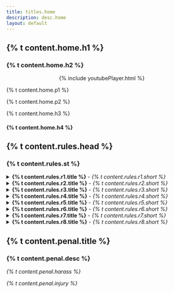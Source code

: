 ```yaml
---
title: titles.home 
description: desc.home
layout: default
---
```


## {% t content.home.h1 %} 

### {% t content.home.h2 %}


<p align="center">
{% include youtubePlayer.html %}
</p>

{% t content.home.p1 %}

{% t content.home.p2 %}

{% t content.home.h3 %}
#### {% t content.home.h4 %}

## {% t content.rules.head %}

### {% t content.rules.st %}

<details>
  <summary><strong>{% t content.rules.r1.title %}</strong> - <em>{% t content.rules.r1.short %}</em></summary>
    
  <p> 
    {% t content.rules.r1.long1 %}

    {% t content.rules.r1.long2 %}

    {% t content.rules.r1.long3 %}
    
    {% t content.rules.r1.long4 %} 
  </p>
</details>

<details>
  <summary><strong>{% t content.rules.r2.title %}</strong> - <em>{% t content.rules.r2.short %}</em></summary>
  <p>
    {% t content.rules.r2.long1 %}
    {% t content.rules.r2.long2 %}
    {% t content.rules.r2.fin %}
  </p>
</details>

<details>
  <summary><strong>{% t content.rules.r3.title %}</strong> - <em>{% t content.rules.r3.short %}</em></summary>
    
  <p> 
    {% t content.rules.r3.long1 %}

    {% t content.rules.r3.long2 %}

    {% t content.rules.r3.long3 %}
    
    {% t content.rules.r3.long4 %}

    {% t content.rules.r3.long5 %} 

    {% t content.rules.r3.long6 %} 
  </p>
</details>

<details>
  <summary><strong>{% t content.rules.r4.title %}</strong> - <em>{% t content.rules.r4.short %}</em></summary>
    
  <p> 
    {% t content.rules.r4.long1 %}

    {% t content.rules.r4.long2 %}

    {% t content.rules.r4.long3 %}
  </p>
</details>

<details>
  <summary><strong>{% t content.rules.r5.title %}</strong> - <em>{% t content.rules.r5.short %}</em></summary>
    
  <p> 
    {% t content.rules.r5.long1 %}

    {% t content.rules.r5.long2 %}

    {% t content.rules.r5.long3 %}
    
    {% t content.rules.r5.long4 %}

    {% t content.rules.r5.long5 %} 

    {% t content.rules.r5.long7 %} 

    {% t content.rules.r5.long8 %} 
  </p>
</details>

<details>
  <summary><strong>{% t content.rules.r6.title %}</strong> - <em>{% t content.rules.r6.short %}</em></summary>
  <p>
    {% t content.rules.r6.long1 %}
    {% t content.rules.r6.long2 %}
    {% t content.rules.r6.fin %}
  </p>
</details>

<details>
  <summary><strong>{% t content.rules.r7.title %}</strong> - <em>{% t content.rules.r7.short %}</em></summary>
  <p>
    {% t content.rules.r7.long1 %}
  </p>
</details>

<details>
  <summary><strong>{% t content.rules.r8.title %}</strong> - <em>{% t content.rules.r8.short %}</em></summary>
  {% t content.rules.r8.url %}  
</details>

## {% t content.penal.title %}
### {% t content.penal.desc %}
<em> {% t content.penal.harass %} </em>

<em> {% t content.penal.injury %} </em>
